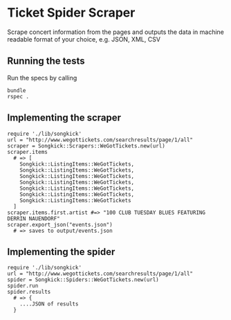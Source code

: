 # Ticket Spider Scraper

Scrape concert information from the pages and outputs the data in machine readable format of your choice, e.g. JSON, XML, CSV


## Running the tests

Run the specs by calling

```
bundle
rspec .
```


## Implementing the scraper

```
require './lib/songkick'
url = "http://www.wegottickets.com/searchresults/page/1/all"
scraper = Songkick::Scrapers::WeGotTickets.new(url)
scraper.items 
  # => [
    Songkick::ListingItems::WeGotTickets,
    Songkick::ListingItems::WeGotTickets,
    Songkick::ListingItems::WeGotTickets,
    Songkick::ListingItems::WeGotTickets,
    Songkick::ListingItems::WeGotTickets,
    Songkick::ListingItems::WeGotTickets,
    Songkick::ListingItems::WeGotTickets
  ]
scraper.items.first.artist #=> "100 CLUB TUESDAY BLUES FEATURING DERRIN NAUENDORF"
scraper.export_json("events.json")
  # => saves to output/events.json
```

## Implementing the spider
```
require './lib/songkick'
url = "http://www.wegottickets.com/searchresults/page/1/all"
spider = Songkick::Spiders::WeGotTickets.new(url)
spider.run
spider.results 
  # => {
    ....JSON of results
  }
```